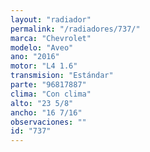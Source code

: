 ```yaml
---
layout: "radiador"
permalink: "/radiadores/737/"
marca: "Chevrolet"
modelo: "Aveo"
ano: "2016"
motor: "L4 1.6"
transmision: "Estándar"
parte: "96817887"
clima: "Con clima"
alto: "23 5/8"
ancho: "16 7/16"
observaciones: ""
id: "737"
---
```


